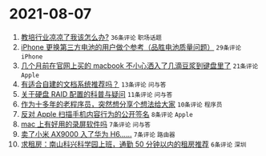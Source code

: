 # 2021-08-07

1. [教培行业凉凉了我该怎么办?](https://www.v2ex.com/t/794236) `36条评论` `职场话题`
1. [iPhone 更换第三方电池的用户做个参考（品胜电池质量问题）](https://www.v2ex.com/t/794216) `29条评论` `iPhone`
1. [几个月前在官网上买的 macbook 不小心洒入了几滴豆浆到键盘里了](https://www.v2ex.com/t/794212) `21条评论` `Apple`
1. [有适合自建的文档系统推荐吗？](https://www.v2ex.com/t/794225) `13条评论` `问与答`
1. [关于硬盘 RAID 配置的科普与疑问](https://www.v2ex.com/t/794221) `11条评论` `问与答`
1. [作为十多年的老程序员，突然想分享个想法给大家](https://www.v2ex.com/t/794250) `10条评论` `程序员`
1. [反对 Apple 扫描手机内容行为的公开签名](https://www.v2ex.com/t/794268) `8条评论` `Apple`
1. [mac 上有好用的录屏软件吗](https://www.v2ex.com/t/794248) `7条评论` `问与答`
1. [卖了小米 AX9000 入了华为 H6……](https://www.v2ex.com/t/794232) `7条评论` `路由器`
1. [求租房：南山科兴科学园上班，通勤 50 分钟以内的租房推荐](https://www.v2ex.com/t/794254) `6条评论` `深圳`
